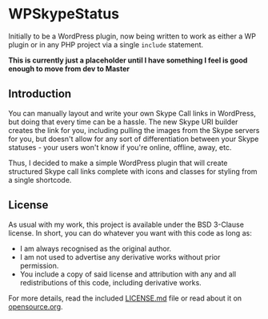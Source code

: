 # WPSkypeStatus #

Initially to be a WordPress plugin, now being written to work as either a WP plugin or in any PHP project via a single `include` statement.

**This is currently just a placeholder until I have something I feel is good enough to move from dev to Master**

## Introduction ##

You can manually layout and write your own Skype Call links in WordPress, but doing that every time can be a hassle. The new Skype URI builder creates the link for you, including pulling the images from the Skype servers for you, but doesn't allow for any sort of differentiation between your Skype statuses - your users won't know if you're online, offline, away, etc.

Thus, I decided to make a simple WordPress plugin that will create structured Skype call links complete with icons and classes for styling from a single shortcode.

## License ##

As usual with my work, this project is available under the BSD 3-Clause license. In short, you can do whatever you want with this code as long as:

* I am always recognised as the original author.
* I am not used to advertise any derivative works without prior permission.
* You include a copy of said license and attribution with any and all redistributions of this code, including derivative works.

For more details, read the included [LICENSE.md](https://github.com/WPSkypeStatus/HTML5FileSystem/blob/master/LICENSE.md) file or read about it on [opensource.org](http://opensource.org/licenses/BSD-3-Clause).

